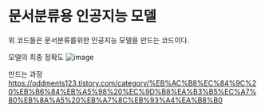 # 문서분류용 인공지능 모델
위 코드들은 문서분류를위한 인공지능 모델을 만드는 코드이다.

모델의 최종 정확도
![image](https://user-images.githubusercontent.com/85517298/224502855-62bc0c9c-cc71-497d-bd5a-4f2ce33fcbbe.png)

만드는 과정
https://oddments123.tistory.com/category/%EB%AC%B8%EC%84%9C%20%EB%B6%84%EB%A5%98%20%EC%9D%B8%EA%B3%B5%EC%A7%80%EB%8A%A5%20%EB%A7%8C%EB%93%A4%EA%B8%B0
